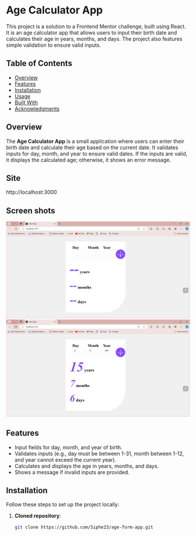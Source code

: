 # Age Calculator App

This project is a solution to a Frontend Mentor challenge, built using React. It is an age calculator app that allows users to input their birth date and calculates their age in years, months, and days. The project also features simple validation to ensure valid inputs.

## Table of Contents

- [Overview](#overview)
- [Features](#features)
- [Installation](#installation)
- [Usage](#usage)
- [Built With](#built-with)
- [Acknowledgments](#acknowledgments)

## Overview

The **Age Calculator App** is a small application where users can enter their birth date and calculate their age based on the current date. It validates inputs for day, month, and year to ensure valid dates. If the inputs are valid, it displays the calculated age; otherwise, it shows an error message.

## Site
 http://localhost:3000  
 
## Screen shots
![Preview](./src/images/age.png)
![Preview](./src/images/Age2.png)

## Features

- Input fields for day, month, and year of birth.
- Validates inputs (e.g., day must be between 1-31, month between 1-12, and year cannot exceed the current year).
- Calculates and displays the age in years, months, and days.
- Shows a message if invalid inputs are provided.

## Installation

Follow these steps to set up the project locally:

1. **Cloned repository**:
   ```bash
   git clone https://github.com/Siphe23/age-form-app.git
